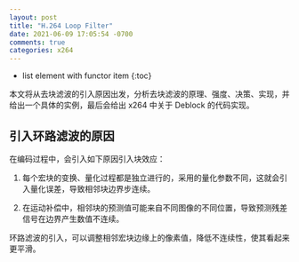 ```yaml
---
layout: post
title: "H.264 Loop Filter"
date: 2021-06-09 17:05:54 -0700
comments: true
categories: x264
---
```


* list element with functor item
{:toc}

本文将从去块滤波的引入原因出发，分析去块滤波的原理、强度、决策、实现，并给出一个具体的实例，最后会给出 x264 中关于 Deblock 的代码实现。

<!--more-->

## 引入环路滤波的原因

在编码过程中，会引入如下原因引入块效应：

1. 每个宏块的变换、量化过程都是独立进行的，采用的量化参数不同，这就会引入量化误差，导致相邻块边界步连续。  

2. 在运动补偿中，相邻块的预测值可能来自不同图像的不同位置，导致预测残差信号在边界产生数值不连续。

环路滤波的引入，可以调整相邻宏块边缘上的像素值，降低不连续性，使其看起来更平滑。




